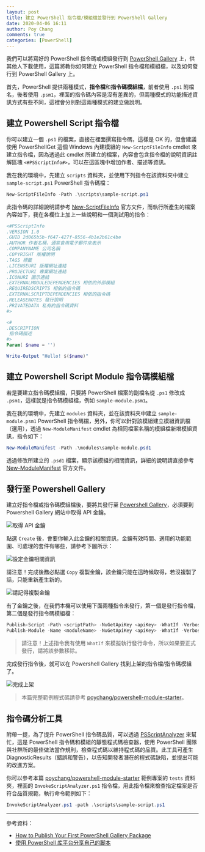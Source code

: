 ```yaml
---
layout: post
title: 建立 PowerShell 指令檔/模組檔並發行到 PowerShell Gallery
date: 2020-04-06 16:11
author: Poy Chang
comments: true
categories: [PowerShell]
---
```


我們可以將寫好的 PowerShell 指令碼或模組發行到 [PowerShell Gallery](https://www.powershellgallery.com/) 上，供其他人下載使用，這篇將教你如何建立 PowerShell 指令檔和模組檔，以及如何發行到 PowerShell Gallery 上。

首先，PowerShell 提供兩種模式，**指令檔**和**指令碼模組檔**，前者使用 `.ps1` 附檔名，後者使用 `.psm1`，裡面的指令碼內容是沒有差異的，但兩種模式的功能描述資訊方式有些不同，這裡會分別對這兩種模式的建立做說明。

## 建立 Powershell Script 指令檔

你可以建立一個 `.ps1` 的檔案，直接在裡面撰寫指令碼，這樣是 OK 的，但會建議使用 PowerShellGet 這個 Windows 內建模組的 `New-ScriptFileInfo` cmdlet 來建立指令檔，因為透過此 cmdlet 所建立的檔案，內容會包含指令檔的說明資訊註解區塊 `<#PSScriptInfo#>`，可以在這區塊中增加作者、描述等資訊。

我在我的環境中，先建立 `scripts` 資料夾，並使用下列指令在該資料夾中建立 `sample-script.ps1` PowerShell 指令碼檔：

```powershell
New-ScriptFileInfo -Path .\scripts\sample-script.ps1
```

此指令碼的詳細說明請參考 [New-ScriptFileInfo](https://docs.microsoft.com/en-us/powershell/module/powershellget/new-scriptfileinfo) 官方文件，而執行所產生的檔案內容如下，我在各欄位上加上一些說明和一個測試用的指令：

```powershell
<#PSScriptInfo
.VERSION 1.0
.GUID 2d065b5b-f647-427f-8556-4b1e2b61c4be
.AUTHOR 作者名稱，通常會用電子郵件來表示
.COMPANYNAME 公司名稱
.COPYRIGHT 版權說明
.TAGS 標籤
.LICENSEURI 版權網址連結
.PROJECTURI 專案網址連結
.ICONURI 圖示連結
.EXTERNALMODULEDEPENDENCIES 相依的外部模組
.REQUIREDSCRIPTS 相依的指令碼
.EXTERNALSCRIPTDEPENDENCIES 相依的指令碼
.RELEASENOTES 發行說明
.PRIVATEDATA 私有的指令碼資料
#>

<#
.DESCRIPTION 
 指令碼描述
#> 
Param( $name = '')

Write-Output "Hello! $($name)"
```

## 建立 Powershell Script Module 指令碼模組檔

若是要建立指令碼模組檔，只要將 PowerShell 檔案的副檔名從 `.ps1` 修改成 `.psm1`，這樣就是指令碼模組檔，例如 `sample-module.psm1`。

我在我的環境中，先建立 `modules` 資料夾，並在該資料夾中建立 `sample-module.psm1` PowerShell 指令碼檔，另外，你可以針對該模組建立模組資訊檔（選用），透過 `New-ModuleManifest` cmdlet 為相同檔案名稱的模組檔新增模組資訊，指令如下：

```powershell
New-ModuleManifest -Path .\modules\sample-module.psd1
```

透過修改所建立的 `.psd1` 檔案，顯示該模組的相關資訊，詳細的說明請直接參考 [New-ModuleManifest](https://docs.microsoft.com/en-us/powershell/module/microsoft.powershell.core/new-modulemanifest) 官方文件。

## 發行至 Powershell Gallery

建立好指令檔或指令碼模組檔後，要將其發行至 [Powershell Gallery](https://www.powershellgallery.com/)，必須要到 Powershell Gallery 網站中取得 API 金鑰。

![取得 API 金鑰](https://i.imgur.com/ORCmWRv.png)

點選 `Create` 後，會要你輸入此金鑰的相關資訊，金鑰有效時間、適用的功能範圍、可處理的套件有哪些，請參考下圖所示：

![設定金鑰相關資訊](https://i.imgur.com/KNThoGR.png)

請注意！完成後務必點選 `Copy` 複製金鑰，該金鑰只能在這時候取得，若沒複製了話，只能重新產生新的。

![請記得複製金鑰](https://i.imgur.com/LN5asSV.png)

有了金鑰之後，在我們本機可以使用下面兩種指令來發行，第一個是發行指令檔，第二個是發行指令碼模組檔：

```powershell
Publish-Script -Path <scriptPath> -NuGetApiKey <apiKey> -WhatIf -Verbose
Publish-Module -Name <moduleName> -NuGetApiKey <apiKey> -WhatIf -Verbose
```

>請注意！上述指令我有使用 `WhatIf` 來模擬執行發行命令，所以如果要正式發行，請將該參數移除。

完成發行指令後，就可以在 Powershell Gallery 找到上架的指令檔/指令碼模組了。

![完成上架](https://i.imgur.com/DRGbMGT.png)

>本篇完整範例程式碼請參考 [poychang/powershell-module-starter](https://github.com/poychang/powershell-module-starter)。

## 指令碼分析工具

附帶一提，為了提升 PowerShell 指令碼品質，可以透過 [PSScriptAnalyzer](https://github.com/PowerShell/PSScriptAnalyzer) 來幫忙，這是 PowerShell 指令碼和模組的靜態程式碼檢查器，使用 PowerShell 團隊與社群所的最佳做法當作規則，檢查程式碼以維持程式碼的品質。此工具可產生 DiagnosticResults（錯誤和警告），以告知開發者潛在的程式碼缺陷，並提出可能的改進方案。

你可以參考本篇 [poychang/powershell-module-starter](https://github.com/poychang/powershell-module-starter) 範例專案的 `tests` 資料夾，裡面的 `InvokeScriptAnalyzer.ps1` 指令檔，用此指令檔來檢查指定檔案是否符合品質規範，執行命令範例如下：

```powershell
InvokeScriptAnalyzer.ps1 -path .\scripts\sample-script.ps1
```

----------

參考資料：

* [How to Publish Your First PowerShell Gallery Package](https://www.jeffbrown.tech/post/how-to-publish-your-first-powershell-gallery-package)
* [使用 PowerShell 库平台分享自己的脚本](https://www.pstips.net/share-script-on-powershell-gallery.html)
